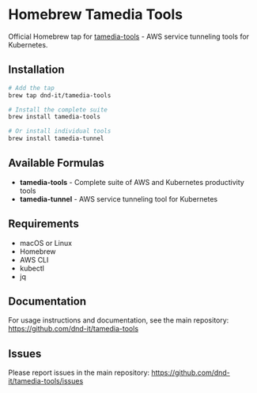 # Homebrew Tamedia Tools

Official Homebrew tap for [tamedia-tools](https://github.com/dnd-it/tamedia-tools) - AWS service tunneling tools for Kubernetes.

## Installation

```bash
# Add the tap
brew tap dnd-it/tamedia-tools

# Install the complete suite
brew install tamedia-tools

# Or install individual tools
brew install tamedia-tunnel
```

## Available Formulas

- **tamedia-tools** - Complete suite of AWS and Kubernetes productivity tools
- **tamedia-tunnel** - AWS service tunneling tool for Kubernetes

## Requirements

- macOS or Linux
- Homebrew
- AWS CLI
- kubectl
- jq

## Documentation

For usage instructions and documentation, see the main repository:
https://github.com/dnd-it/tamedia-tools

## Issues

Please report issues in the main repository:
https://github.com/dnd-it/tamedia-tools/issues
